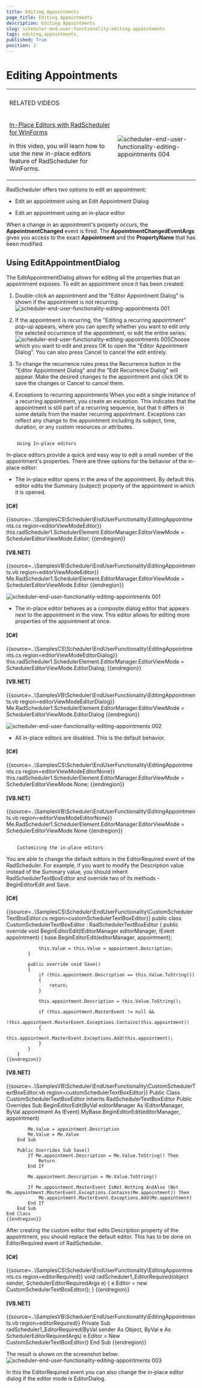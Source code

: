 ```yaml
---
title: Editing Appointments 
page_title: Editing Appointments 
description: Editing Appointments 
slug: scheduler-end-user-functionality-editing-appointments
tags: editing,appointments,
published: True
position: 2
---
```


# Editing Appointments 


<table><th><tr><td>

RELATED VIDEOS</td><td></td></tr></th><tr><td>

[In-Place Editors with RadScheduler for WinForms](http://tv.telerik.com/watch/winforms/in-place-editors-with-radscheduler-for-winforms)

In this video, you will learn how to use the new in-place editors feature of RadScheduler for WinForms.
            </td><td>![scheduler-end-user-functionality-editing-appointments 004](images/scheduler-end-user-functionality-editing-appointments004.png)</td></tr></table>

RadScheduler offers two options to edit an appointment:

* Edit an appointment using an Edit Appointment Dialog

* Edit an appointment using an in-place editor

When a change in an appointment's property occurs, the __AppointmentChanged__ event is fired.
         The __AppointmentChangedEventArgs__ gives you access to the exact __Appointment__ and the __PropertyName__
        that has been modified.
      

## Using EditAppointmentDialog

The EditAppointmentDialog allows for editing all the properties that an appointment exposes.
          To edit an appointment once it has been created:
        

1. Double-click an appointment and the "Editor Appointment Dialog" is shown if the appointment is not recurring.![scheduler-end-user-functionality-editing-appointments 001](images/scheduler-end-user-functionality-editing-appointments001.png)

1. If the appointment is recurring, the "Editing a recurring appointment" pop-up appears, where you can specify whether you
              want to edit only the selected occurrence of the appointment, or edit the entire series:
            ![scheduler-end-user-functionality-editing-appointments 005](images/scheduler-end-user-functionality-editing-appointments005.png)Choose which you want to edit and press OK to open the "Editor Appointment Dialog". You can also press Cancel to cancel the edit entirely.
            

1. To change the recurrence rules press the Recurrence button in the "Editor Appointment Dialog" and the "Edit Recurrence Dialog" will appear.
              Make the desired changes to the appointment and click OK to save the changes or Cancel to cancel them.
            

1. Exceptions to recurring appointments
              When you edit a single instance of a recurring appointment, you create an exception.
              This indicates that the appointment is still part of a recurring sequence, but that it differs in
              some details from the master recurring appointment. Exceptions can reflect any change to the appointment including its subject,
              time, duration, or any custom resources or attributes.
            

## 
        Using In-place editors
      

In-place editors provide a quick and easy way to edit a small number of the appointment's properties. There are
          three options for the behavior of the in-place editor:
        

* The in-place editor opens in the area of the appointment.
              By default this editor edits the Summary (subject) property of the appointment in which it is opened.
            

#### __[C#]__

{{source=..\SamplesCS\Scheduler\EndUserFunctionality\EditingAppointments.cs region=editorViewModeEditor}}
	            this.radScheduler1.SchedulerElement.EditorManager.EditorViewMode = SchedulerEditorViewMode.Editor;
	{{endregion}}



#### __[VB.NET]__

{{source=..\SamplesVB\Scheduler\EndUserFunctionality\EditingAppointments.vb region=editorViewModeEditor}}
	        Me.RadScheduler1.SchedulerElement.EditorManager.EditorViewMode = SchedulerEditorViewMode.Editor
	{{endregion}}

![scheduler-end-user-functionality-editing-appointments 001](images/scheduler-end-user-functionality-editing-appointments001.png)

* The in-place editor behaves as a composite dialog editor that appears next to the appointment in the view.
              This editor allows for editing more properties of the appointment at once.
            

#### __[C#]__

{{source=..\SamplesCS\Scheduler\EndUserFunctionality\EditingAppointments.cs region=editorViewModeEditorDialog}}
	            this.radScheduler1.SchedulerElement.EditorManager.EditorViewMode = SchedulerEditorViewMode.EditorDialog;
	{{endregion}}



#### __[VB.NET]__

{{source=..\SamplesVB\Scheduler\EndUserFunctionality\EditingAppointments.vb region=editorViewModeEditorDialog}}
	        Me.RadScheduler1.SchedulerElement.EditorManager.EditorViewMode = SchedulerEditorViewMode.EditorDialog
	{{endregion}}

![scheduler-end-user-functionality-editing-appointments 002](images/scheduler-end-user-functionality-editing-appointments002.png)

* All in-place editors are disabled. This is the default behavior.

#### __[C#]__

{{source=..\SamplesCS\Scheduler\EndUserFunctionality\EditingAppointments.cs region=editorViewModeEditorNone}}
	            this.radScheduler1.SchedulerElement.EditorManager.EditorViewMode = SchedulerEditorViewMode.None;
	{{endregion}}



#### __[VB.NET]__

{{source=..\SamplesVB\Scheduler\EndUserFunctionality\EditingAppointments.vb region=editorViewModeEditorNone}}
	        Me.RadScheduler1.SchedulerElement.EditorManager.EditorViewMode = SchedulerEditorViewMode.None
	{{endregion}}



## 
        Customizing the in-place editors
      

You are able to change the default editors in the EditorRequired event of the RadScheduler.
          For example, if you want to modify the Description value instead of the Summary value, you should
          inherit RadSchedulerTextBoxEditor and override two of its methods - BeginEditorEdit and Save.
        

#### __[C#]__

{{source=..\SamplesCS\Scheduler\EndUserFunctionality\CustomSchedulerTextBoxEditor.cs region=customSchedulerTextBoxEditor}}
	    public class CustomSchedulerTextBoxEditor : RadSchedulerTextBoxEditor
	    {
	        public override void BeginEditorEdit(IEditorManager editorManager, IEvent appointment)
	        {
	            base.BeginEditorEdit(editorManager, appointment);
	
	            this.Value = this.Value = appointment.Description;
	        }
	
	        public override void Save()
	        {
	            if (this.appointment.Description == this.Value.ToString())
	            {
	                return;
	            }
	
	            this.appointment.Description = this.Value.ToString();
	
	            if (this.appointment.MasterEvent != null &&
	                !this.appointment.MasterEvent.Exceptions.Contains(this.appointment))
	            {
	                this.appointment.MasterEvent.Exceptions.Add(this.appointment);
	            }
	        }
	    }
	{{endregion}}



#### __[VB.NET]__

{{source=..\SamplesVB\Scheduler\EndUserFunctionality\CustomSchedulerTextBoxEditor.vb region=customSchedulerTextBoxEditor}}
	Public Class CustomSchedulerTextBoxEditor
	    Inherits RadSchedulerTextBoxEditor
	    Public Overrides Sub BeginEditorEdit(ByVal editorManager As IEditorManager, ByVal appointment As IEvent)
	        MyBase.BeginEditorEdit(editorManager, appointment)
	
	        Me.Value = appointment.Description
	        Me.Value = Me.Value
	    End Sub
	
	    Public Overrides Sub Save()
	        If Me.appointment.Description = Me.Value.ToString() Then
	            Return
	        End If
	
	        Me.appointment.Description = Me.Value.ToString()
	
	        If Me.appointment.MasterEvent IsNot Nothing AndAlso (Not Me.appointment.MasterEvent.Exceptions.Contains(Me.appointment)) Then
	            Me.appointment.MasterEvent.Exceptions.Add(Me.appointment)
	        End If
	    End Sub
	End Class
	{{endregion}}



After creating the custom editor that edits Description property of the appointment, you should
          replace the default editor. This has to be done on EditorRequired event of RadScheduler.
        

#### __[C#]__

{{source=..\SamplesCS\Scheduler\EndUserFunctionality\EditingAppointments.cs region=editorRequired}}
	        void radScheduler1_EditorRequired(object sender, SchedulerEditorRequiredArgs e)
	        {
	            e.Editor = new CustomSchedulerTextBoxEditor();
	        }
	{{endregion}}



#### __[VB.NET]__

{{source=..\SamplesVB\Scheduler\EndUserFunctionality\EditingAppointments.vb region=editorRequired}}
	    Private Sub radScheduler1_EditorRequired(ByVal sender As Object, ByVal e As SchedulerEditorRequiredArgs)
	        e.Editor = New CustomSchedulerTextBoxEditor()
	    End Sub
	{{endregion}}



The result is shown on the screenshot below:
        ![scheduler-end-user-functionality-editing-appointments 003](images/scheduler-end-user-functionality-editing-appointments003.png)

In this the EditorRequired event you can also change the in-place editor dialog if the editor mode is EditorDialog.
